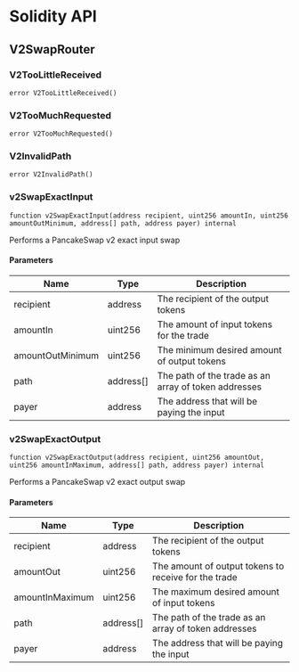 # Solidity API

## V2SwapRouter

### V2TooLittleReceived

```solidity
error V2TooLittleReceived()
```

### V2TooMuchRequested

```solidity
error V2TooMuchRequested()
```

### V2InvalidPath

```solidity
error V2InvalidPath()
```

### v2SwapExactInput

```solidity
function v2SwapExactInput(address recipient, uint256 amountIn, uint256 amountOutMinimum, address[] path, address payer) internal
```

Performs a PancakeSwap v2 exact input swap

#### Parameters

| Name | Type | Description |
| ---- | ---- | ----------- |
| recipient | address | The recipient of the output tokens |
| amountIn | uint256 | The amount of input tokens for the trade |
| amountOutMinimum | uint256 | The minimum desired amount of output tokens |
| path | address[] | The path of the trade as an array of token addresses |
| payer | address | The address that will be paying the input |

### v2SwapExactOutput

```solidity
function v2SwapExactOutput(address recipient, uint256 amountOut, uint256 amountInMaximum, address[] path, address payer) internal
```

Performs a PancakeSwap v2 exact output swap

#### Parameters

| Name | Type | Description |
| ---- | ---- | ----------- |
| recipient | address | The recipient of the output tokens |
| amountOut | uint256 | The amount of output tokens to receive for the trade |
| amountInMaximum | uint256 | The maximum desired amount of input tokens |
| path | address[] | The path of the trade as an array of token addresses |
| payer | address | The address that will be paying the input |

